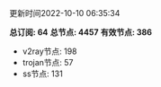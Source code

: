 更新时间2022-10-10 06:35:34

**总订阅: 64**
**总节点: 4457**
**有效节点: 386**
- v2ray节点: 198
- trojan节点: 57
- ss节点: 131
